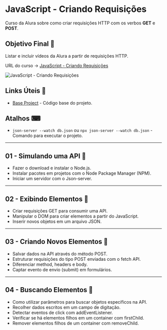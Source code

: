 # JavaScript - Criando Requisições

Curso da Alura sobre como criar requisições HTTP com os verbos **GET** e **POST**.

## Objetivo Final &#x1F3AF;

Listar e incluir vídeos da Alura a partir de requisições HTTP.

URL do curso -> [JavaScript - Criando Requisições](https://cursos.alura.com.br/course/javascript-criando-requisicoes)

![JavaScript - Criando Requisições](https://www.alura.com.br/assets/api/share/curso-javascript-criando-requisicoes.png)

## Links Úteis &#x1F517;
* [Base Project](https://github.com/alura-cursos/aluraplay-requisicoes/archive/refs/heads/main.zip) - Código base do projeto.

## Atalhos &#x2328;
* `json-server --watch db.json` ou `npx json-server --watch db.json` - Comando para executar o projeto.

***

## 01 - Simulando uma API &#x1F516;
* Fazer o download e instalar o Node.js.
* Instalar pacotes em projetos com o Node Package Manager (NPM).
* Iniciar um servidor com o Json-server.

***

## 02 - Exibindo Elementos &#x1F516;
* Criar requisições GET para consumir uma API.
* Manipular o DOM para criar elementos a partir do JavaScript.
* Inserir novos objetos em um arquivo JSON.

***

## 03 - Criando Novos Elementos &#x1F516;
* Salvar dados na API através do método POST.
* Estruturar requisições do tipo POST enviadas com o fetch API.
* Diferenciar method, headers e body.
* Captar evento de envio (submit) em formulários.

***

## 04 - Buscando Elementos &#x1F516;
* Como utilizar parâmetros para buscar objetos específicos na API.
* Recolher dados escritos em um campo de digitação.
* Detectar eventos de click com addEventListener.
* Verificar se há elementos filhos em um container com firstChild.
* Remover elementos filhos de um container com removeChild.